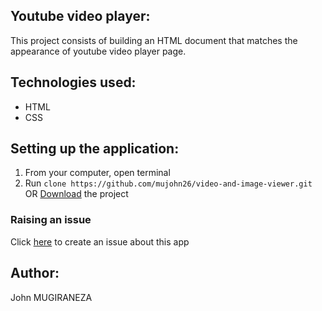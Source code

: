 
## Youtube video player:

This project consists of building an HTML document that matches the appearance of youtube video player page.

## Technologies used:

- HTML 
- CSS 

## Setting up the application:

1. From your computer, open terminal 
2. Run `clone https://github.com/mujohn26/video-and-image-viewer.git` OR [Download](https://github.com/mujohn26/video-and-image-viewer.zip) the project

### Raising an issue

Click [here](https://github.com/mujohn26/video-and-image-viewer/issues) to create an issue about this app

## Author:
John MUGIRANEZA

